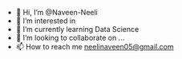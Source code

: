 - 👋 Hi, I’m @Naveen-Neeli
- 👀 I’m interested in 
- 🌱 I’m currently learning Data Science
- 💞️ I’m looking to collaborate on ...
- 📫 How to reach me neelinaveen05@gmail.com

<!---
Naveen-Neeli/Naveen-Neeli is a ✨ special ✨ repository because its `README.md` (this file) appears on your GitHub profile.
You can click the Preview link to take a look at your changes.
--->
